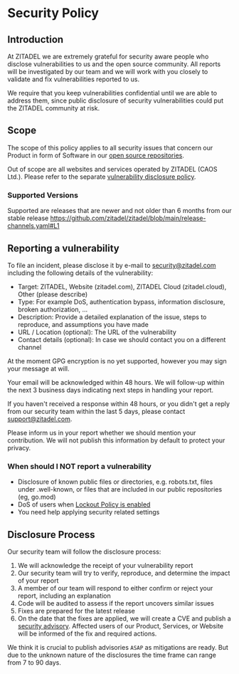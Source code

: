 # Security Policy

## Introduction

At ZITADEL we are extremely grateful for security aware people who disclose vulnerabilities to us and the open source community.
All reports will be investigated by our team and we will work with you closely to validate and fix vulnerabilities reported to us.

We require that you keep vulnerabilities confidential until we are able to address them, since public disclosure of security vulnerabilities could put the ZITADEL community at risk.

## Scope

The scope of this policy applies to all security issues that concern our Product in form of Software in our [open source repositories](https://github.com/zitadel).

Out of scope are all websites and services operated by ZITADEL (CAOS Ltd.).
Please refer to the separate [vulnerability disclosure policy](https://zitadel.com/docs/legal/policies/vulnerability-disclosure-policy).

### Supported Versions

Supported are releases that are newer and not older than 6 months from our stable release
https://github.com/zitadel/zitadel/blob/main/release-channels.yaml#L1

## Reporting a vulnerability

To file an incident, please disclose it by e-mail to [security@zitadel.com](mailto:security@zitadel.com) including the following details of the vulnerability:

- Target: ZITADEL, Website (zitadel.com), ZITADEL Cloud (zitadel.cloud), Other (please describe)
- Type: For example DoS, authentication bypass, information disclosure, broken authorization, ...
- Description: Provide a detailed explanation of the issue, steps to reproduce, and assumptions you have made
- URL / Location (optional): The URL of the vulnerability
- Contact details (optional): In case we should contact you on a different channel

At the moment GPG encryption is no yet supported, however you may sign your message at will.

Your email will be acknowledged within 48 hours.
We will follow-up within the next 3 business days indicating next steps in handling your report.

If you haven't received a response within 48 hours, or you didn't get a reply from our security team within the last 5 days, please contact [support@zitadel.com](mailto:support@zitadel.com).

Please inform us in your report whether we should mention your contribution.
We will not publish this information by default to protect your privacy.

### When should I NOT report a vulnerability

- Disclosure of known public files or directories, e.g. robots.txt, files under .well-known, or files that are included in our public repositories (eg, go.mod)
- DoS of users when [Lockout Policy is enabled](https://zitadel.com/docs/guides/manage/console/default-settings#lockout)
- You need help applying security related settings

## Disclosure Process

Our security team will follow the disclosure process:

1. We will acknowledge the receipt of your vulnerability report
2. Our security team will try to verify, reproduce, and determine the impact of your report
3. A member of our team will respond to either confirm or reject your report, including an explanation
4. Code will be audited to assess if the report uncovers similar issues
5. Fixes are prepared for the latest release
6. On the date that the fixes are applied, we will create a CVE and publish a [security advisory](https://github.com/zitadel/zitadel/security/advisories). Affected users of our Product, Services, or Website will be informed of the fix and required actions.

We think it is crucial to publish advisories `ASAP` as mitigations are ready. But due to the unknown nature of the disclosures the time frame can range from 7 to 90 days.
